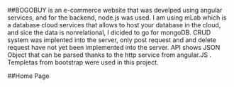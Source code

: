 ##BOGOBUY is an e-commerce website that was develped using angular services, and for the backend, node.js was used. I am using mLab which is a database cloud services that allows to host your database in the cloud, and sice the data is nonrelational, I dicided to go for mongoDB. CRUD system was implented into the server, only post request and and delete request have not yet been implemented into the server. API shows JSON Object that can be parsed thanks to the http service from angular.JS . Templetas from bootstrap were used in this project.

##Home Page
